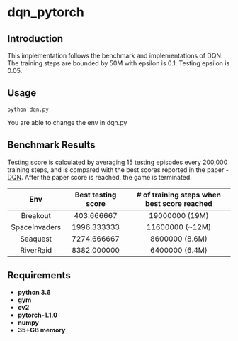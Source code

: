 # dqn_pytorch
## Introduction
This implementation follows the benchmark and implementations of DQN. The training steps are bounded by 50M with epsilon is 0.1. Testing epsilon is 0.05.

## Usage
```
python dqn.py
```
You are able to change the env in dqn.py

## Benchmark Results
Testing score is calculated by averaging 15 testing episodes every 200,000 training steps, and is compared with the best scores reported in the paper - [DQN](https://web.stanford.edu/class/psych209/Readings/MnihEtAlHassibis15NatureControlDeepRL.pdf). After the paper score is reached, the game is terminated. 

 Env | Best testing score | # of training steps when best score reached
:--:|:--:|:--:
 Breakout | 403.666667 | 19000000 (19M)
 SpaceInvaders | 1996.333333 | 11600000 (~12M)
 Seaquest | 7274.666667 | 8600000 (8.6M)
 RiverRaid | 8382.000000 | 6400000 (6.4M)

## Requirements

* **python 3.6**
* **gym**
* **cv2**
* **pytorch-1.1.0** 
* **numpy**
* **35+GB memory**
